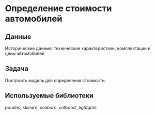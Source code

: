 # Определение стоимости автомобилей

## Данные 

Исторические данные: технические характеристики, комплектации и цены автомобилей. 

## Задача

Построить модель для определения стоимости.

## Используемые библиотеки
 
 *pandas*, *sklearn*, *seaborn*, *catboost*, *lightgbm*